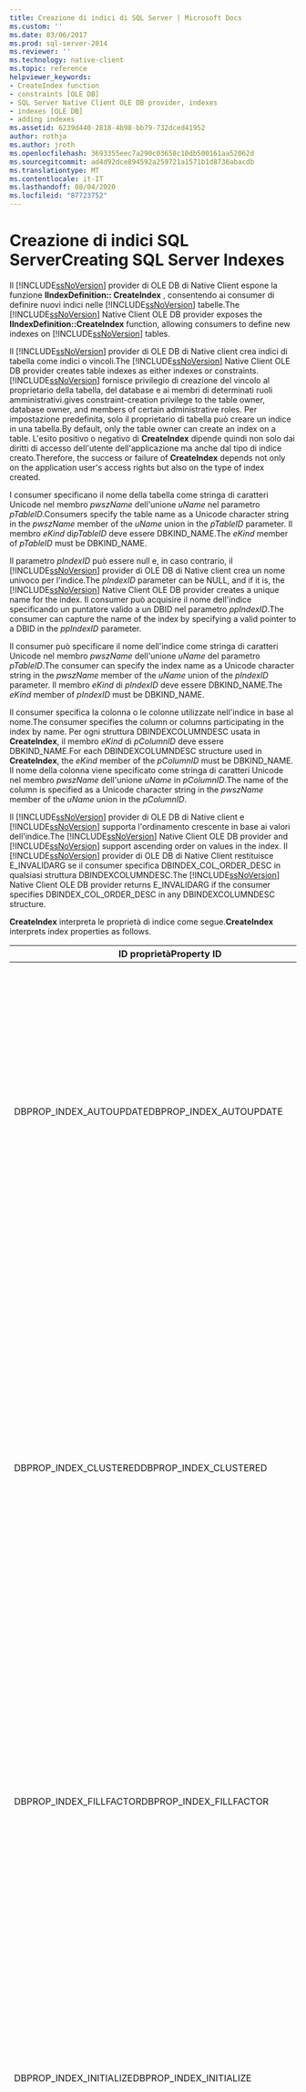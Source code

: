 ```yaml
---
title: Creazione di indici di SQL Server | Microsoft Docs
ms.custom: ''
ms.date: 03/06/2017
ms.prod: sql-server-2014
ms.reviewer: ''
ms.technology: native-client
ms.topic: reference
helpviewer_keywords:
- CreateIndex function
- constraints [OLE DB]
- SQL Server Native Client OLE DB provider, indexes
- indexes [OLE DB]
- adding indexes
ms.assetid: 6239d440-2818-4b98-bb79-732dced41952
author: rothja
ms.author: jroth
ms.openlocfilehash: 3693355eec7a290c03658c10db500161aa52062d
ms.sourcegitcommit: ad4d92dce894592a259721a1571b1d8736abacdb
ms.translationtype: MT
ms.contentlocale: it-IT
ms.lasthandoff: 08/04/2020
ms.locfileid: "87723752"
---
```

# <a name="creating-sql-server-indexes"></a><span data-ttu-id="9e306-102">Creazione di indici SQL Server</span><span class="sxs-lookup"><span data-stu-id="9e306-102">Creating SQL Server Indexes</span></span>
  <span data-ttu-id="9e306-103">Il [!INCLUDE[ssNoVersion](../../includes/ssnoversion-md.md)] provider di OLE DB di Native Client espone la funzione **IIndexDefinition:: CreateIndex** , consentendo ai consumer di definire nuovi indici nelle [!INCLUDE[ssNoVersion](../../includes/ssnoversion-md.md)] tabelle.</span><span class="sxs-lookup"><span data-stu-id="9e306-103">The [!INCLUDE[ssNoVersion](../../includes/ssnoversion-md.md)] Native Client OLE DB provider exposes the **IIndexDefinition::CreateIndex** function, allowing consumers to define new indexes on [!INCLUDE[ssNoVersion](../../includes/ssnoversion-md.md)] tables.</span></span>  
  
 <span data-ttu-id="9e306-104">Il [!INCLUDE[ssNoVersion](../../includes/ssnoversion-md.md)] provider di OLE DB di Native client crea indici di tabella come indici o vincoli.</span><span class="sxs-lookup"><span data-stu-id="9e306-104">The [!INCLUDE[ssNoVersion](../../includes/ssnoversion-md.md)] Native Client OLE DB provider creates table indexes as either indexes or constraints.</span></span> [!INCLUDE[ssNoVersion](../../includes/ssnoversion-md.md)] <span data-ttu-id="9e306-105">fornisce privilegio di creazione del vincolo al proprietario della tabella, del database e ai membri di determinati ruoli amministrativi.</span><span class="sxs-lookup"><span data-stu-id="9e306-105">gives constraint-creation privilege to the table owner, database owner, and members of certain administrative roles.</span></span> <span data-ttu-id="9e306-106">Per impostazione predefinita, solo il proprietario di tabella può creare un indice in una tabella.</span><span class="sxs-lookup"><span data-stu-id="9e306-106">By default, only the table owner can create an index on a table.</span></span> <span data-ttu-id="9e306-107">L'esito positivo o negativo di **CreateIndex** dipende quindi non solo dai diritti di accesso dell'utente dell'applicazione ma anche dal tipo di indice creato.</span><span class="sxs-lookup"><span data-stu-id="9e306-107">Therefore, the success or failure of **CreateIndex** depends not only on the application user's access rights but also on the type of index created.</span></span>  
  
 <span data-ttu-id="9e306-108">I consumer specificano il nome della tabella come stringa di caratteri Unicode nel membro *pwszName* dell'unione *uName* nel parametro *pTableID*.</span><span class="sxs-lookup"><span data-stu-id="9e306-108">Consumers specify the table name as a Unicode character string in the *pwszName* member of the *uName* union in the *pTableID* parameter.</span></span> <span data-ttu-id="9e306-109">Il membro *eKind* di*pTableID* deve essere DBKIND_NAME.</span><span class="sxs-lookup"><span data-stu-id="9e306-109">The *eKind* member of *pTableID* must be DBKIND_NAME.</span></span>  
  
 <span data-ttu-id="9e306-110">Il parametro *pIndexID* può essere null e, in caso contrario, il [!INCLUDE[ssNoVersion](../../includes/ssnoversion-md.md)] provider di OLE DB di Native client crea un nome univoco per l'indice.</span><span class="sxs-lookup"><span data-stu-id="9e306-110">The *pIndexID* parameter can be NULL, and if it is, the [!INCLUDE[ssNoVersion](../../includes/ssnoversion-md.md)] Native Client OLE DB provider creates a unique name for the index.</span></span> <span data-ttu-id="9e306-111">Il consumer può acquisire il nome dell'indice specificando un puntatore valido a un DBID nel parametro *ppIndexID*.</span><span class="sxs-lookup"><span data-stu-id="9e306-111">The consumer can capture the name of the index by specifying a valid pointer to a DBID in the *ppIndexID* parameter.</span></span>  
  
 <span data-ttu-id="9e306-112">Il consumer può specificare il nome dell'indice come stringa di caratteri Unicode nel membro *pwszName* dell'unione *uName* del parametro *pTableID*.</span><span class="sxs-lookup"><span data-stu-id="9e306-112">The consumer can specify the index name as a Unicode character string in the *pwszName* member of the *uName* union of the *pIndexID* parameter.</span></span> <span data-ttu-id="9e306-113">Il membro *eKind* di *pIndexID* deve essere DBKIND_NAME.</span><span class="sxs-lookup"><span data-stu-id="9e306-113">The *eKind* member of *pIndexID* must be DBKIND_NAME.</span></span>  
  
 <span data-ttu-id="9e306-114">Il consumer specifica la colonna o le colonne utilizzate nell'indice in base al nome.</span><span class="sxs-lookup"><span data-stu-id="9e306-114">The consumer specifies the column or columns participating in the index by name.</span></span> <span data-ttu-id="9e306-115">Per ogni struttura DBINDEXCOLUMNDESC usata in **CreateIndex**, il membro *eKind* di *pColumnID* deve essere DBKIND_NAME.</span><span class="sxs-lookup"><span data-stu-id="9e306-115">For each DBINDEXCOLUMNDESC structure used in **CreateIndex**, the *eKind* member of the *pColumnID* must be DBKIND_NAME.</span></span> <span data-ttu-id="9e306-116">Il nome della colonna viene specificato come stringa di caratteri Unicode nel membro *pwszName* dell'unione *uName* in *pColumnID*.</span><span class="sxs-lookup"><span data-stu-id="9e306-116">The name of the column is specified as a Unicode character string in the *pwszName* member of the *uName* union in the *pColumnID*.</span></span>  
  
 <span data-ttu-id="9e306-117">Il [!INCLUDE[ssNoVersion](../../includes/ssnoversion-md.md)] provider di OLE DB di Native client e [!INCLUDE[ssNoVersion](../../includes/ssnoversion-md.md)] supporta l'ordinamento crescente in base ai valori dell'indice.</span><span class="sxs-lookup"><span data-stu-id="9e306-117">The [!INCLUDE[ssNoVersion](../../includes/ssnoversion-md.md)] Native Client OLE DB provider and [!INCLUDE[ssNoVersion](../../includes/ssnoversion-md.md)] support ascending order on values in the index.</span></span> <span data-ttu-id="9e306-118">Il [!INCLUDE[ssNoVersion](../../includes/ssnoversion-md.md)] provider di OLE DB di Native Client restituisce E_INVALIDARG se il consumer specifica DBINDEX_COL_ORDER_DESC in qualsiasi struttura DBINDEXCOLUMNDESC.</span><span class="sxs-lookup"><span data-stu-id="9e306-118">The [!INCLUDE[ssNoVersion](../../includes/ssnoversion-md.md)] Native Client OLE DB provider returns E_INVALIDARG if the consumer specifies DBINDEX_COL_ORDER_DESC in any DBINDEXCOLUMNDESC structure.</span></span>  
  
 <span data-ttu-id="9e306-119">**CreateIndex** interpreta le proprietà di indice come segue.</span><span class="sxs-lookup"><span data-stu-id="9e306-119">**CreateIndex** interprets index properties as follows.</span></span>  
  
|<span data-ttu-id="9e306-120">ID proprietà</span><span class="sxs-lookup"><span data-stu-id="9e306-120">Property ID</span></span>|<span data-ttu-id="9e306-121">Descrizione</span><span class="sxs-lookup"><span data-stu-id="9e306-121">Description</span></span>|  
|-----------------|-----------------|  
|<span data-ttu-id="9e306-122">DBPROP_INDEX_AUTOUPDATE</span><span class="sxs-lookup"><span data-stu-id="9e306-122">DBPROP_INDEX_AUTOUPDATE</span></span>|<span data-ttu-id="9e306-123">R/W (L/S): Lettura/Scrittura</span><span class="sxs-lookup"><span data-stu-id="9e306-123">R/W: Read/write</span></span><br /><br /> <span data-ttu-id="9e306-124">Impostazione predefinita: nessuna</span><span class="sxs-lookup"><span data-stu-id="9e306-124">Default: None</span></span><br /><br /> <span data-ttu-id="9e306-125">Descrizione: il [!INCLUDE[ssNoVersion](../../includes/ssnoversion-md.md)] provider di OLE DB di Native client non supporta questa proprietà.</span><span class="sxs-lookup"><span data-stu-id="9e306-125">Description: The [!INCLUDE[ssNoVersion](../../includes/ssnoversion-md.md)] Native Client OLE DB provider does not support this property.</span></span> <span data-ttu-id="9e306-126">I tentativi di impostare la proprietà in **CreateIndex** determinano un valore restituito DB_S_ERRORSOCCURRED.</span><span class="sxs-lookup"><span data-stu-id="9e306-126">Attempts to set the property in **CreateIndex** cause a DB_S_ERRORSOCCURRED return value.</span></span> <span data-ttu-id="9e306-127">Il membro *dwStatus* della struttura di proprietà indica DBPROPSTATUS_BADVALUE.</span><span class="sxs-lookup"><span data-stu-id="9e306-127">The *dwStatus* member of the property structure indicates DBPROPSTATUS_BADVALUE.</span></span>|  
|<span data-ttu-id="9e306-128">DBPROP_INDEX_CLUSTERED</span><span class="sxs-lookup"><span data-stu-id="9e306-128">DBPROP_INDEX_CLUSTERED</span></span>|<span data-ttu-id="9e306-129">R/W (L/S): Lettura/Scrittura</span><span class="sxs-lookup"><span data-stu-id="9e306-129">R/W: Read/write</span></span><br /><br /> <span data-ttu-id="9e306-130">Predefinito: VARIANT_FALSE</span><span class="sxs-lookup"><span data-stu-id="9e306-130">Default: VARIANT_FALSE</span></span><br /><br /> <span data-ttu-id="9e306-131">Descrizione: controlla il clustering dell'indice.</span><span class="sxs-lookup"><span data-stu-id="9e306-131">Description: Controls index clustering.</span></span><br /><br /> <span data-ttu-id="9e306-132">VARIANT_TRUE: il [!INCLUDE[ssNoVersion](../../includes/ssnoversion-md.md)] provider di OLE DB di Native client tenta di creare un indice cluster nella [!INCLUDE[ssNoVersion](../../includes/ssnoversion-md.md)] tabella.</span><span class="sxs-lookup"><span data-stu-id="9e306-132">VARIANT_TRUE: The [!INCLUDE[ssNoVersion](../../includes/ssnoversion-md.md)] Native Client OLE DB provider attempts to create a clustered index on the [!INCLUDE[ssNoVersion](../../includes/ssnoversion-md.md)] table.</span></span> [!INCLUDE[ssNoVersion](../../includes/ssnoversion-md.md)] <span data-ttu-id="9e306-133">supporta al massimo un indice con cluster su una tabella.</span><span class="sxs-lookup"><span data-stu-id="9e306-133">supports at most one clustered index on any table.</span></span><br /><br /> <span data-ttu-id="9e306-134">VARIANT_FALSE: il [!INCLUDE[ssNoVersion](../../includes/ssnoversion-md.md)] provider di OLE DB di Native client tenta di creare un indice non cluster nella [!INCLUDE[ssNoVersion](../../includes/ssnoversion-md.md)] tabella.</span><span class="sxs-lookup"><span data-stu-id="9e306-134">VARIANT_FALSE: The [!INCLUDE[ssNoVersion](../../includes/ssnoversion-md.md)] Native Client OLE DB provider attempts to create a nonclustered index on the [!INCLUDE[ssNoVersion](../../includes/ssnoversion-md.md)] table.</span></span>|  
|<span data-ttu-id="9e306-135">DBPROP_INDEX_FILLFACTOR</span><span class="sxs-lookup"><span data-stu-id="9e306-135">DBPROP_INDEX_FILLFACTOR</span></span>|<span data-ttu-id="9e306-136">R/W (L/S): Lettura/Scrittura</span><span class="sxs-lookup"><span data-stu-id="9e306-136">R/W: Read/write</span></span><br /><br /> <span data-ttu-id="9e306-137">Impostazione predefinita: 0</span><span class="sxs-lookup"><span data-stu-id="9e306-137">Default: 0</span></span><br /><br /> <span data-ttu-id="9e306-138">Descrizione: specifica la percentuale di una pagina di indice utilizzata per l'archiviazione.</span><span class="sxs-lookup"><span data-stu-id="9e306-138">Description: Specifies the percentage of an index page used for storage.</span></span> <span data-ttu-id="9e306-139">Per altre informazioni, vedere [CREATE INDEX](/sql/t-sql/statements/create-index-transact-sql).</span><span class="sxs-lookup"><span data-stu-id="9e306-139">For more information, see [CREATE INDEX](/sql/t-sql/statements/create-index-transact-sql).</span></span><br /><br /> <span data-ttu-id="9e306-140">Il tipo della variante è VT_I4.</span><span class="sxs-lookup"><span data-stu-id="9e306-140">The type of the variant is VT_I4.</span></span> <span data-ttu-id="9e306-141">Deve essere maggiore o uguale a 1 e minore o uguale a 100.</span><span class="sxs-lookup"><span data-stu-id="9e306-141">The value must be greater than or equal to 1 and less than or equal to 100.</span></span>|  
|<span data-ttu-id="9e306-142">DBPROP_INDEX_INITIALIZE</span><span class="sxs-lookup"><span data-stu-id="9e306-142">DBPROP_INDEX_INITIALIZE</span></span>|<span data-ttu-id="9e306-143">R/W (L/S): Lettura/Scrittura</span><span class="sxs-lookup"><span data-stu-id="9e306-143">R/W: Read/write</span></span><br /><br /> <span data-ttu-id="9e306-144">Impostazione predefinita: nessuna</span><span class="sxs-lookup"><span data-stu-id="9e306-144">Default: None</span></span><br /><br /> <span data-ttu-id="9e306-145">Descrizione: il [!INCLUDE[ssNoVersion](../../includes/ssnoversion-md.md)] provider di OLE DB di Native client non supporta questa proprietà.</span><span class="sxs-lookup"><span data-stu-id="9e306-145">Description: The [!INCLUDE[ssNoVersion](../../includes/ssnoversion-md.md)] Native Client OLE DB provider does not support this property.</span></span> <span data-ttu-id="9e306-146">I tentativi di impostare la proprietà in **CreateIndex** determinano un valore restituito DB_S_ERRORSOCCURRED.</span><span class="sxs-lookup"><span data-stu-id="9e306-146">Attempts to set the property in **CreateIndex** cause a DB_S_ERRORSOCCURRED return value.</span></span> <span data-ttu-id="9e306-147">Il membro *dwStatus* della struttura di proprietà indica DBPROPSTATUS_BADVALUE.</span><span class="sxs-lookup"><span data-stu-id="9e306-147">The *dwStatus* member of the property structure indicates DBPROPSTATUS_BADVALUE.</span></span>|  
|<span data-ttu-id="9e306-148">DBPROP_INDEX_NULLCOLLATION</span><span class="sxs-lookup"><span data-stu-id="9e306-148">DBPROP_INDEX_NULLCOLLATION</span></span>|<span data-ttu-id="9e306-149">R/W (L/S): Lettura/Scrittura</span><span class="sxs-lookup"><span data-stu-id="9e306-149">R/W: Read/write</span></span><br /><br /> <span data-ttu-id="9e306-150">Impostazione predefinita: nessuna</span><span class="sxs-lookup"><span data-stu-id="9e306-150">Default: None</span></span><br /><br /> <span data-ttu-id="9e306-151">Descrizione: il [!INCLUDE[ssNoVersion](../../includes/ssnoversion-md.md)] provider di OLE DB di Native client non supporta questa proprietà.</span><span class="sxs-lookup"><span data-stu-id="9e306-151">Description: The [!INCLUDE[ssNoVersion](../../includes/ssnoversion-md.md)] Native Client OLE DB provider does not support this property.</span></span> <span data-ttu-id="9e306-152">I tentativi di impostare la proprietà in **CreateIndex** determinano un valore restituito DB_S_ERRORSOCCURRED.</span><span class="sxs-lookup"><span data-stu-id="9e306-152">Attempts to set the property in **CreateIndex** cause a DB_S_ERRORSOCCURRED return value.</span></span> <span data-ttu-id="9e306-153">Il membro *dwStatus* della struttura di proprietà indica DBPROPSTATUS_BADVALUE.</span><span class="sxs-lookup"><span data-stu-id="9e306-153">The *dwStatus* member of the property structure indicates DBPROPSTATUS_BADVALUE.</span></span>|  
|<span data-ttu-id="9e306-154">DBPROP_INDEX_NULLS</span><span class="sxs-lookup"><span data-stu-id="9e306-154">DBPROP_INDEX_NULLS</span></span>|<span data-ttu-id="9e306-155">R/W (L/S): Lettura/Scrittura</span><span class="sxs-lookup"><span data-stu-id="9e306-155">R/W: Read/write</span></span><br /><br /> <span data-ttu-id="9e306-156">Impostazione predefinita: nessuna</span><span class="sxs-lookup"><span data-stu-id="9e306-156">Default: None</span></span><br /><br /> <span data-ttu-id="9e306-157">Descrizione: il [!INCLUDE[ssNoVersion](../../includes/ssnoversion-md.md)] provider di OLE DB di Native client non supporta questa proprietà.</span><span class="sxs-lookup"><span data-stu-id="9e306-157">Description: The [!INCLUDE[ssNoVersion](../../includes/ssnoversion-md.md)] Native Client OLE DB provider does not support this property.</span></span> <span data-ttu-id="9e306-158">I tentativi di impostare la proprietà in **CreateIndex** determinano un valore restituito DB_S_ERRORSOCCURRED.</span><span class="sxs-lookup"><span data-stu-id="9e306-158">Attempts to set the property in **CreateIndex** cause a DB_S_ERRORSOCCURRED return value.</span></span> <span data-ttu-id="9e306-159">Il membro *dwStatus* della struttura di proprietà indica DBPROPSTATUS_BADVALUE.</span><span class="sxs-lookup"><span data-stu-id="9e306-159">The *dwStatus* member of the property structure indicates DBPROPSTATUS_BADVALUE.</span></span>|  
|<span data-ttu-id="9e306-160">DBPROP_INDEX_PRIMARYKEY</span><span class="sxs-lookup"><span data-stu-id="9e306-160">DBPROP_INDEX_PRIMARYKEY</span></span>|<span data-ttu-id="9e306-161">R/W (L/S): Lettura/Scrittura</span><span class="sxs-lookup"><span data-stu-id="9e306-161">R/W: Read/write</span></span><br /><br /> <span data-ttu-id="9e306-162">Impostazione predefinita: descrizione VARIANT_FALSE: crea l'indice come integrità referenziale, vincolo PRIMARY KEY.</span><span class="sxs-lookup"><span data-stu-id="9e306-162">Default: VARIANT_FALSE Description: Creates the index as a referential integrity, PRIMARY KEY constraint.</span></span><br /><br /> <span data-ttu-id="9e306-163">VARIANT_TRUE: l'indice viene creato per supportare il vincolo PRIMARY KEY della tabella.</span><span class="sxs-lookup"><span data-stu-id="9e306-163">VARIANT_TRUE: The index is created to support the PRIMARY KEY constraint of the table.</span></span> <span data-ttu-id="9e306-164">È necessario che le colonne non ammettano valori Null.</span><span class="sxs-lookup"><span data-stu-id="9e306-164">The columns must be nonnullable.</span></span><br /><br /> <span data-ttu-id="9e306-165">VARIANT_FALSE: l'indice non viene utilizzato come vincolo PRIMARY KEY per i valori di riga nella tabella.</span><span class="sxs-lookup"><span data-stu-id="9e306-165">VARIANT_FALSE: The index is not used as a PRIMARY KEY constraint for row values in the table.</span></span>|  
|<span data-ttu-id="9e306-166">DBPROP_INDEX_SORTBOOKMARKS</span><span class="sxs-lookup"><span data-stu-id="9e306-166">DBPROP_INDEX_SORTBOOKMARKS</span></span>|<span data-ttu-id="9e306-167">R/W (L/S): Lettura/Scrittura</span><span class="sxs-lookup"><span data-stu-id="9e306-167">R/W: Read/write</span></span><br /><br /> <span data-ttu-id="9e306-168">Impostazione predefinita: nessuna</span><span class="sxs-lookup"><span data-stu-id="9e306-168">Default: None</span></span><br /><br /> <span data-ttu-id="9e306-169">Descrizione: il [!INCLUDE[ssNoVersion](../../includes/ssnoversion-md.md)] provider di OLE DB di Native client non supporta questa proprietà.</span><span class="sxs-lookup"><span data-stu-id="9e306-169">Description: The [!INCLUDE[ssNoVersion](../../includes/ssnoversion-md.md)] Native Client OLE DB provider does not support this property.</span></span> <span data-ttu-id="9e306-170">I tentativi di impostare la proprietà in **CreateIndex** determinano un valore restituito DB_S_ERRORSOCCURRED.</span><span class="sxs-lookup"><span data-stu-id="9e306-170">Attempts to set the property in **CreateIndex** cause a DB_S_ERRORSOCCURRED return value.</span></span> <span data-ttu-id="9e306-171">Il membro *dwStatus* della struttura di proprietà indica DBPROPSTATUS_BADVALUE.</span><span class="sxs-lookup"><span data-stu-id="9e306-171">The *dwStatus* member of the property structure indicates DBPROPSTATUS_BADVALUE.</span></span>|  
|<span data-ttu-id="9e306-172">DBPROP_INDEX_TEMPINDEX</span><span class="sxs-lookup"><span data-stu-id="9e306-172">DBPROP_INDEX_TEMPINDEX</span></span>|<span data-ttu-id="9e306-173">R/W (L/S): Lettura/Scrittura</span><span class="sxs-lookup"><span data-stu-id="9e306-173">R/W: Read/write</span></span><br /><br /> <span data-ttu-id="9e306-174">Impostazione predefinita: nessuna</span><span class="sxs-lookup"><span data-stu-id="9e306-174">Default: None</span></span><br /><br /> <span data-ttu-id="9e306-175">Descrizione: il [!INCLUDE[ssNoVersion](../../includes/ssnoversion-md.md)] provider di OLE DB di Native client non supporta questa proprietà.</span><span class="sxs-lookup"><span data-stu-id="9e306-175">Description: The [!INCLUDE[ssNoVersion](../../includes/ssnoversion-md.md)] Native Client OLE DB provider does not support this property.</span></span> <span data-ttu-id="9e306-176">I tentativi di impostare la proprietà in **CreateIndex** determinano un valore restituito DB_S_ERRORSOCCURRED.</span><span class="sxs-lookup"><span data-stu-id="9e306-176">Attempts to set the property in **CreateIndex** cause a DB_S_ERRORSOCCURRED return value.</span></span> <span data-ttu-id="9e306-177">Il membro *dwStatus* della struttura di proprietà indica DBPROPSTATUS_BADVALUE.</span><span class="sxs-lookup"><span data-stu-id="9e306-177">The *dwStatus* member of the property structure indicates DBPROPSTATUS_BADVALUE.</span></span>|  
|<span data-ttu-id="9e306-178">DBPROP_INDEX_TYPE</span><span class="sxs-lookup"><span data-stu-id="9e306-178">DBPROP_INDEX_TYPE</span></span>|<span data-ttu-id="9e306-179">R/W (L/S): Lettura/Scrittura</span><span class="sxs-lookup"><span data-stu-id="9e306-179">R/W: Read/write</span></span><br /><br /> <span data-ttu-id="9e306-180">Impostazione predefinita: nessuna</span><span class="sxs-lookup"><span data-stu-id="9e306-180">Default: None</span></span><br /><br /> <span data-ttu-id="9e306-181">Descrizione: il [!INCLUDE[ssNoVersion](../../includes/ssnoversion-md.md)] provider di OLE DB di Native client non supporta questa proprietà.</span><span class="sxs-lookup"><span data-stu-id="9e306-181">Description: The [!INCLUDE[ssNoVersion](../../includes/ssnoversion-md.md)] Native Client OLE DB provider does not support this property.</span></span> <span data-ttu-id="9e306-182">I tentativi di impostare la proprietà in **CreateIndex** determinano un valore restituito DB_S_ERRORSOCCURRED.</span><span class="sxs-lookup"><span data-stu-id="9e306-182">Attempts to set the property in **CreateIndex** cause a DB_S_ERRORSOCCURRED return value.</span></span> <span data-ttu-id="9e306-183">Il membro *dwStatus* della struttura di proprietà indica DBPROPSTATUS_BADVALUE.</span><span class="sxs-lookup"><span data-stu-id="9e306-183">The *dwStatus* member of the property structure indicates DBPROPSTATUS_BADVALUE.</span></span>|  
|<span data-ttu-id="9e306-184">DBPROP_INDEX_UNIQUE</span><span class="sxs-lookup"><span data-stu-id="9e306-184">DBPROP_INDEX_UNIQUE</span></span>|<span data-ttu-id="9e306-185">R/W (L/S): Lettura/Scrittura</span><span class="sxs-lookup"><span data-stu-id="9e306-185">R/W: Read/write</span></span><br /><br /> <span data-ttu-id="9e306-186">Predefinito: VARIANT_FALSE</span><span class="sxs-lookup"><span data-stu-id="9e306-186">Default: VARIANT_FALSE</span></span><br /><br /> <span data-ttu-id="9e306-187">Descrizione: crea l'indice come vincolo UNIQUE nella colonna o nelle colonne utilizzate.</span><span class="sxs-lookup"><span data-stu-id="9e306-187">Description: Creates the index as a UNIQUE constraint on the participating column or columns.</span></span><br /><br /> <span data-ttu-id="9e306-188">VARIANT_TRUE: l'indice viene utilizzato per vincolare in modo univoco i valori della tabella.</span><span class="sxs-lookup"><span data-stu-id="9e306-188">VARIANT_TRUE: The index is used to uniquely constrain row values in the table.</span></span><br /><br /> <span data-ttu-id="9e306-189">VARIANT_FALSE: l'indice non vincola in modo univoco i valori di riga.</span><span class="sxs-lookup"><span data-stu-id="9e306-189">VARIANT_FALSE: The index does not uniquely constrain row values.</span></span>|  
  
 <span data-ttu-id="9e306-190">Nel set di proprietà specifico del provider DBPROPSET_SQLSERVERINDEX, il [!INCLUDE[ssNoVersion](../../includes/ssnoversion-md.md)] provider di OLE DB di Native Client definisce la seguente proprietà delle informazioni sull'origine dati.</span><span class="sxs-lookup"><span data-stu-id="9e306-190">In the provider-specific property set DBPROPSET_SQLSERVERINDEX, the [!INCLUDE[ssNoVersion](../../includes/ssnoversion-md.md)] Native Client OLE DB provider defines the following data source information property.</span></span>  
  
|<span data-ttu-id="9e306-191">ID proprietà</span><span class="sxs-lookup"><span data-stu-id="9e306-191">Property ID</span></span>|<span data-ttu-id="9e306-192">Descrizione</span><span class="sxs-lookup"><span data-stu-id="9e306-192">Description</span></span>|  
|-----------------|-----------------|  
|<span data-ttu-id="9e306-193">SSPROP_INDEX_XML</span><span class="sxs-lookup"><span data-stu-id="9e306-193">SSPROP_INDEX_XML</span></span>|<span data-ttu-id="9e306-194">Tipo: VT_BOOL (L/S)</span><span class="sxs-lookup"><span data-stu-id="9e306-194">Type: VT_BOOL (R/W)</span></span><br /><br /> <span data-ttu-id="9e306-195">Predefinito: VARIANT_FALSE</span><span class="sxs-lookup"><span data-stu-id="9e306-195">Default: VARIANT_FALSE</span></span><br /><br /> <span data-ttu-id="9e306-196">Descrizione: quando questa proprietà viene specificata con un valore VARIANT_TRUE con IIndexDefinition::CreateIndex, determina la creazione di un indice xml primario corrispondente alla colonna indicizzata.</span><span class="sxs-lookup"><span data-stu-id="9e306-196">Description: When this property is specified with a value of VARIANT_TRUE with IIndexDefinition::CreateIndex, it results in a primary xml index being created corresponding to the column being indexed.</span></span> <span data-ttu-id="9e306-197">Se questa proprietà è VARIANT_TRUE, cIndexColumnDescs deve essere 1, in caso contrario si tratta di un errore.</span><span class="sxs-lookup"><span data-stu-id="9e306-197">If this property is VARIANT_TRUE, cIndexColumnDescs should be 1, otherwise it is an error.</span></span>|  
  
 <span data-ttu-id="9e306-198">In questo esempio viene creato un indice di chiave primaria:</span><span class="sxs-lookup"><span data-stu-id="9e306-198">This example creates a primary key index:</span></span>  
  
```  
// This CREATE TABLE statement shows the referential integrity and   
// PRIMARY KEY constraint on the OrderDetails table that will be created   
// by the following example code.  
//  
// CREATE TABLE OrderDetails  
// (  
//    OrderID      int      NOT NULL  
//    ProductID   int      NOT NULL  
//        CONSTRAINT PK_OrderDetails  
//        PRIMARY KEY CLUSTERED (OrderID, ProductID),  
//    UnitPrice   money      NOT NULL,  
//    Quantity   int      NOT NULL,  
//    Discount   decimal(2,2)   NOT NULL  
//        DEFAULT 0  
// )  
//  
HRESULT CreatePrimaryKey  
    (  
    IIndexDefinition* pIIndexDefinition  
    )  
    {  
    HRESULT             hr = S_OK;  
  
    DBID                dbidTable;  
    DBID                dbidIndex;  
    const ULONG         nCols = 2;  
    ULONG               nCol;  
    const ULONG         nProps = 2;  
    ULONG               nProp;  
  
    DBINDEXCOLUMNDESC   dbidxcoldesc[nCols];  
    DBPROP              dbpropIndex[nProps];  
    DBPROPSET           dbpropset;  
  
    DBID*               pdbidIndexOut = NULL;  
  
    // Set up identifiers for the table and index.  
    dbidTable.eKind = DBKIND_NAME;  
    dbidTable.uName.pwszName = L"OrderDetails";  
  
    dbidIndex.eKind = DBKIND_NAME;  
    dbidIndex.uName.pwszName = L"PK_OrderDetails";  
  
    // Set up column identifiers.  
    for (nCol = 0; nCol < nCols; nCol++)  
        {  
        dbidxcoldesc[nCol].pColumnID = new DBID;  
        dbidxcoldesc[nCol].pColumnID->eKind = DBKIND_NAME;  
  
        dbidxcoldesc[nCol].eIndexColOrder = DBINDEX_COL_ORDER_ASC;  
        }  
    dbidxcoldesc[0].pColumnID->uName.pwszName = L"OrderID";  
    dbidxcoldesc[1].pColumnID->uName.pwszName = L"ProductID";  
  
    // Set properties for the index. The index is clustered,  
    // PRIMARY KEY.  
    for (nProp = 0; nProp < nProps; nProp++)  
        {  
        dbpropIndex[nProp].dwOptions = DBPROPOPTIONS_REQUIRED;  
        dbpropIndex[nProp].colid = DB_NULLID;  
  
        VariantInit(&(dbpropIndex[nProp].vValue));  
  
        dbpropIndex[nProp].vValue.vt = VT_BOOL;  
        }  
    dbpropIndex[0].dwPropertyID = DBPROP_INDEX_CLUSTERED;  
    dbpropIndex[0].vValue.boolVal = VARIANT_TRUE;  
  
    dbpropIndex[1].dwPropertyID = DBPROP_INDEX_PRIMARYKEY;  
    dbpropIndex[1].vValue.boolVal = VARIANT_TRUE;  
  
    dbpropset.rgProperties = dbpropIndex;  
    dbpropset.cProperties = nProps;  
    dbpropset.guidPropertySet = DBPROPSET_INDEX;  
  
    hr = pIIndexDefinition->CreateIndex(&dbidTable, &dbidIndex, nCols,  
        dbidxcoldesc, 1, &dbpropset, &pdbidIndexOut);  
  
    // Clean up dynamically allocated DBIDs.  
    for (nCol = 0; nCol < nCols; nCol++)  
        {  
        delete dbidxcoldesc[nCol].pColumnID;  
        }  
  
    return (hr);  
    }  
```  
  
## <a name="see-also"></a><span data-ttu-id="9e306-199">Vedere anche</span><span class="sxs-lookup"><span data-stu-id="9e306-199">See Also</span></span>  
 [<span data-ttu-id="9e306-200">Tabelle e indici</span><span class="sxs-lookup"><span data-stu-id="9e306-200">Tables and Indexes</span></span>](../../relational-databases/native-client-ole-db-tables-indexes/tables-and-indexes.md)  
  
  
